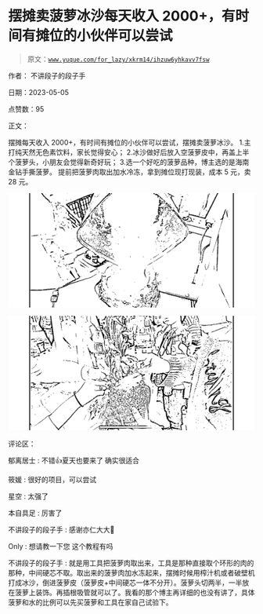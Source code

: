 # 摆摊卖菠萝冰沙每天收入 2000+，有时间有摊位的小伙伴可以尝试

> 原文：[`www.yuque.com/for_lazy/xkrm14/ihzuw6yhkavv7fsw`](https://www.yuque.com/for_lazy/xkrm14/ihzuw6yhkavv7fsw)

作者： 不讲段子的段子手

日期：2023-05-05

点赞数：95

正文：

摆摊每天收入 2000+，有时间有摊位的小伙伴可以尝试，摆摊卖菠萝冰沙。 1.主打纯天然无色素饮料，家长觉得安心； 2.冰沙做好后放入空菠萝皮中，再盖上半个菠萝头，小朋友会觉得新奇好玩； 3.选一个好吃的菠萝品种，博主选的是海南金钻手撕菠萝。 提前把菠萝肉取出加水冷冻，拿到摊位现打现装，成本 5 元，卖 28 元。

![](img/59af90aba456a68d71507d33d794c14a.png)  

![](img/b5c09649089c595d8b479b1ee73e2856.png)  

评论区：

郁离居士 : 不错👍夏天也要来了 确实很适合

筱媛 : 很好的项目，可以尝试

星空 : 太强了

本自具足 : 厉害了

不讲段子的段子手 : 感谢亦仁大大🥰

Only : 想请教一下您 这个教程有吗

不讲段子的段子手 : 就是用工具把菠萝肉取出来，工具是那种直接取个环形的肉的那种，中间硬芯不取。取出来的菠萝肉加水冻起来，摆摊时候用榨汁机或者破壁机打成冰沙，倒进菠萝皮（菠萝皮+中间硬芯一体不分开）。菠萝头切两半，一半放在菠萝上装饰。再插根吸管就可以了。我看的那个博主再详细的也没有讲了，具体菠萝和水的比例可以先买菠萝和工具在家自己试验下。

